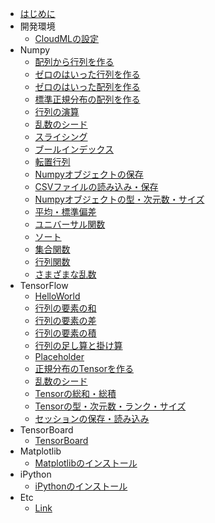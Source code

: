 
* [はじめに](README.md)
* 開発環境
	* [CloudMLの設定](cloudml.md)
* Numpy
    * [配列から行列を作る](numpy_arrmat.md)
    * [ゼロのはいった行列を作る](numpy003.md)
    * [ゼロのはいった配列を作る](numpy004.md)
    * [標準正規分布の配列を作る](numpy005.md)
    * [行列の演算](numpy006.md)
    * [乱数のシード](numpy007.md)
    * [スライシング](numpy008.md)
    * [ブールインデックス](numpy009.md)
    * [転置行列](numpy010.md)
    * [Numpyオブジェクトの保存](numpy011.md)
    * [CSVファイルの読み込み・保存](numpy012.md)
    * [Numpyオブジェクトの型・次元数・サイズ](numpy013.md)
    * [平均・標準偏差](numpy014.md)
    * [ユニバーサル関数](numpy015.md)
    * [ソート](numpy_sort.md)
    * [集合関数](numpy_set_func.md)
    * [行列関数](numpy_matrix_func.md)
    * [さまざまな乱数](numpy_random.md)
* TensorFlow
    * [HelloWorld](tensorflow002.md)
    * [行列の要素の和](tensorflow_add.md)
    * [行列の要素の差](tensorflow_sub.md)
    * [行列の要素の積](tensorflow_mul.md)
    * [行列の足し算と掛け算](tensorflow003.md)
    * [Placeholder](tensorflow004.md)
    * [正規分布のTensorを作る](tensorflow005.md)
    * [乱数のシード](tensorflow006.md)
    * [Tensorの総和・総積](tensorflow007.md)
    * [Tensorの型・次元数・ランク・サイズ](tensorflow008.md)
    * [セッションの保存・読み込み](tensorflow009.md)
* TensorBoard
    * [TensorBoard](tensorboard.md)
* Matplotlib
    * [Matplotlibのインストール](matplotlib.md)
* iPython
    * [iPythonのインストール](ipython.md)
* Etc
    * [Link](link.md)


